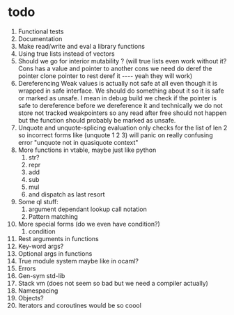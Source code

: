 # todo

1. Functional tests
2. Documentation
3. Make read/write and eval a library functions
4. Using true lists instead of vectors
5. Should we go for interior mutability ? (will true lists even work without it? Cons has a value and pointer to another cons we need do deref the pointer clone pointer to rest deref it ---- yeah they will work)
6. Dereferencing Weak values is actually not safe at all even though it is wrapped in safe interface. We should do something about it so it is safe or marked as unsafe. I mean in debug build we check if the pointer is safe to dereference before we dereference it and technically we do not store not tracked weakpointers so any read after free should not happen but the function should probably be marked as unsafe.
7. Unquote and unquote-splicing evaluation only checks for the list of len 2 so incorrect forms like (unquote 1 2 3) will panic on really confusing error "unquote not in quasiquote context"
8. More functions in vtable, maybe just like python
   1. str?
   2. repr
   3. add
   4. sub
   5. mul
   6. and dispatch as last resort
9. Some ql stuff:
   1. argument dependant lookup call notation
   2. Pattern matching
10. More special forms (do we even have condition?)
    1. condition
11. Rest arguments in functions
12. Key-word args?
13. Optional args in functions
14. True module system maybe like in ocaml?
15. Errors
16. Gen-sym std-lib
17. Stack vm (does not seem so bad but we need a compiler actually)
18. Namespacing
19. Objects?
20. Iterators and coroutines would be so coool
